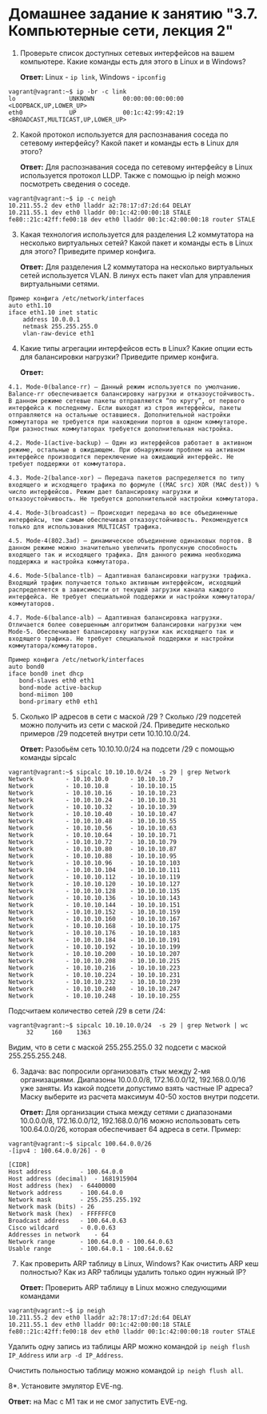 # Домашнее задание к занятию "3.7. Компьютерные сети, лекция 2"

1. Проверьте список доступных сетевых интерфейсов на вашем компьютере. Какие команды есть для этого в Linux и в Windows?

   **Ответ:** Linux - `ip link`, Windows - `ipconfig`
```shell
vagrant@vagrant:~$ ip -br -c link
lo               UNKNOWN        00:00:00:00:00:00 <LOOPBACK,UP,LOWER_UP> 
eth0             UP             00:1c:42:99:42:19 <BROADCAST,MULTICAST,UP,LOWER_UP> 
```

2. Какой протокол используется для распознавания соседа по сетевому интерфейсу? Какой пакет и команды есть в Linux для этого?
   
   **Ответ:** Для распознавания соседа по сетевому интерфейсу в Linux используется протокол LLDP. Также с помощью ip neigh можно посмотреть сведения о соседе.
```shell
vagrant@vagrant:~$ ip -c neigh
10.211.55.2 dev eth0 lladdr a2:78:17:d7:2d:64 DELAY
10.211.55.1 dev eth0 lladdr 00:1c:42:00:00:18 STALE
fe80::21c:42ff:fe00:18 dev eth0 lladdr 00:1c:42:00:00:18 router STALE
```

3. Какая технология используется для разделения L2 коммутатора на несколько виртуальных сетей? Какой пакет и команды есть в Linux для этого? Приведите пример конфига.

   **Ответ:** Для разделения L2 коммутатора на несколько виртуальных сетей используется VLAN. В линух есть пакет vlan для управления виртуальными сетями. 
```
Пример конфига /etc/network/interfaces 
auto eth1.10
iface eth1.10 inet static
    address 10.0.0.1
    netmask 255.255.255.0
    vlan-raw-device eth1
```

4. Какие типы агрегации интерфейсов есть в Linux? Какие опции есть для балансировки нагрузки? Приведите пример конфига.

   **Ответ:**
```
4.1. Mode-0(balance-rr) – Данный режим используется по умолчанию. Balance-rr обеспечивается балансировку нагрузки и отказоустойчивость. В данном режиме сетевые пакеты отправляются “по кругу”, от первого интерфейса к последнему. Если выходят из строя интерфейсы, пакеты отправляются на остальные оставшиеся. Дополнительной настройки коммутатора не требуется при нахождении портов в одном коммутаторе. При разностных коммутаторах требуется дополнительная настройка.

4.2. Mode-1(active-backup) – Один из интерфейсов работает в активном режиме, остальные в ожидающем. При обнаружении проблем на активном интерфейсе производится переключение на ожидающий интерфейс. Не требует поддержки от коммутатора.

4.3. Mode-2(balance-xor) – Передача пакетов распределяется по типу входящего и исходящего трафика по формуле ((MAC src) XOR (MAC dest)) % число интерфейсов. Режим дает балансировку нагрузки и отказоустойчивость. Не требуется дополнительной настройки коммутатора.

4.4. Mode-3(broadcast) – Происходит передача во все объединенные интерфейсы, тем самым обеспечивая отказоустойчивость. Рекомендуется только для использования MULTICAST трафика.

4.5. Mode-4(802.3ad) – динамическое объединение одинаковых портов. В данном режиме можно значительно увеличить пропускную способность входящего так и исходящего трафика. Для данного режима необходима поддержка и настройка коммутатора.

4.6. Mode-5(balance-tlb) – Адаптивная балансировки нагрузки трафика. Входящий трафик получается только активным интерфейсом, исходящий распределяется в зависимости от текущей загрузки канала каждого интерфейса. Не требует специальной поддержки и настройки коммутатора/коммутаторов.

4.7. Mode-6(balance-alb) – Адаптивная балансировка нагрузки. Отличается более совершенным алгоритмом балансировки нагрузки чем Mode-5. Обеспечивает балансировку нагрузки как исходящего так и входящего трафика. Не требует специальной поддержки и настройки коммутатора/коммутаторов.
```

```
Пример конфига /etc/network/interfaces
auto bond0
iface bond0 inet dhcp
   bond-slaves eth0 eth1
   bond-mode active-backup
   bond-miimon 100
   bond-primary eth0 eth1
```

5. Сколько IP адресов в сети с маской /29 ? Сколько /29 подсетей можно получить из сети с маской /24. Приведите несколько примеров /29 подсетей внутри сети 10.10.10.0/24.

   **Ответ:** Разобьём сеть 10.10.10.0/24 на подсети /29 с помощью команды sipcalc

```shell
vagrant@vagrant:~$ sipcalc 10.10.10.0/24  -s 29 | grep Network
Network			- 10.10.10.0      - 10.10.10.7
Network			- 10.10.10.8      - 10.10.10.15
Network			- 10.10.10.16     - 10.10.10.23
Network			- 10.10.10.24     - 10.10.10.31
Network			- 10.10.10.32     - 10.10.10.39
Network			- 10.10.10.40     - 10.10.10.47
Network			- 10.10.10.48     - 10.10.10.55
Network			- 10.10.10.56     - 10.10.10.63
Network			- 10.10.10.64     - 10.10.10.71
Network			- 10.10.10.72     - 10.10.10.79
Network			- 10.10.10.80     - 10.10.10.87
Network			- 10.10.10.88     - 10.10.10.95
Network			- 10.10.10.96     - 10.10.10.103
Network			- 10.10.10.104    - 10.10.10.111
Network			- 10.10.10.112    - 10.10.10.119
Network			- 10.10.10.120    - 10.10.10.127
Network			- 10.10.10.128    - 10.10.10.135
Network			- 10.10.10.136    - 10.10.10.143
Network			- 10.10.10.144    - 10.10.10.151
Network			- 10.10.10.152    - 10.10.10.159
Network			- 10.10.10.160    - 10.10.10.167
Network			- 10.10.10.168    - 10.10.10.175
Network			- 10.10.10.176    - 10.10.10.183
Network			- 10.10.10.184    - 10.10.10.191
Network			- 10.10.10.192    - 10.10.10.199
Network			- 10.10.10.200    - 10.10.10.207
Network			- 10.10.10.208    - 10.10.10.215
Network			- 10.10.10.216    - 10.10.10.223
Network			- 10.10.10.224    - 10.10.10.231
Network			- 10.10.10.232    - 10.10.10.239
Network			- 10.10.10.240    - 10.10.10.247
Network			- 10.10.10.248    - 10.10.10.255
```
Подсчитаем количество сетей /29 в сети /24:

```shell
vagrant@vagrant:~$ sipcalc 10.10.10.0/24  -s 29 | grep Network | wc
     32     160    1363
```
Видим, что в сети с маской 255.255.255.0 32 подсети с маской 255.255.255.248.

6. Задача: вас попросили организовать стык между 2-мя организациями. Диапазоны 10.0.0.0/8, 172.16.0.0/12, 192.168.0.0/16 уже заняты. Из какой подсети допустимо взять частные IP адреса? Маску выберите из расчета максимум 40-50 хостов внутри подсети.

   **Ответ:** Для организации стыка между сетями с диапазонами 10.0.0.0/8, 172.16.0.0/12, 192.168.0.0/16 можно использовать сеть 100.64.0.0/26, которая обеспечивает 64 адреса в сети. Пример:
```shell
vagrant@vagrant:~$ sipcalc 100.64.0.0/26
-[ipv4 : 100.64.0.0/26] - 0

[CIDR]
Host address		- 100.64.0.0
Host address (decimal)	- 1681915904
Host address (hex)	- 64400000
Network address		- 100.64.0.0
Network mask		- 255.255.255.192
Network mask (bits)	- 26
Network mask (hex)	- FFFFFFC0
Broadcast address	- 100.64.0.63
Cisco wildcard		- 0.0.0.63
Addresses in network	- 64
Network range		- 100.64.0.0 - 100.64.0.63
Usable range		- 100.64.0.1 - 100.64.0.62
```

7. Как проверить ARP таблицу в Linux, Windows? Как очистить ARP кеш полностью? Как из ARP таблицы удалить только один нужный IP?

   **Ответ:** Проверить ARP таблицу в Linux можно следующими командами
```shell
vagrant@vagrant:~$ ip neigh
10.211.55.2 dev eth0 lladdr a2:78:17:d7:2d:64 DELAY
10.211.55.1 dev eth0 lladdr 00:1c:42:00:00:18 STALE
fe80::21c:42ff:fe00:18 dev eth0 lladdr 00:1c:42:00:00:18 router STALE
```

Удалить одну запись из таблицы ARP можно командой `ip neigh flush IP_Address` или `arp -d IP_Address`.

Очистить польностью таблицу можно командой `ip neigh flush all`.

8*. Установите эмулятор EVE-ng.

   **Ответ:** на Mac с M1 так и не смог запустить EVE-ng.